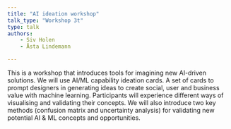 ```yaml
---
title: "AI ideation workshop"
talk_type: "Workshop 3t"
type: talk
authors:
    - Siv Holen
    - Åsta Lindemann

---
```

This is a workshop that introduces tools for imagining new AI-driven solutions. We will use AI/ML capability ideation cards. A set of cards to prompt designers in generating ideas to create social, user and business value with machine learning. Participants will experience different ways of visualising and validating their concepts. We will also introduce two key methods (confusion matrix and uncertainty analysis) for validating new potential AI & ML concepts and opportunities.
